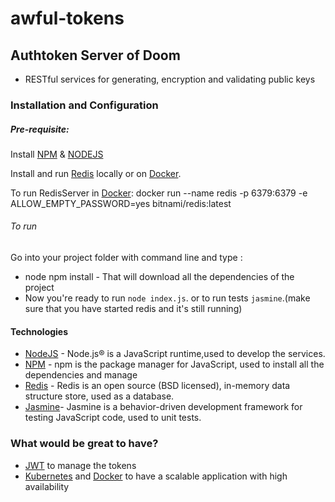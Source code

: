 # awful-tokens

## Authtoken Server of Doom

* RESTful services for generating, encryption and validating public keys

### Installation and Configuration

##### Pre-requisite:
Install [NPM] & [NODEJS]

Install and run [Redis] locally or on [Docker].

To run RedisServer in [Docker]:
docker run --name redis -p 6379:6379 -e ALLOW_EMPTY_PASSWORD=yes bitnami/redis:latest

###### To run
Go into your project folder with command line and type :
* node npm install - That will download all the dependencies of the project
* Now you're ready to run `node index.js`. or to run tests `jasmine`.(make sure that you have started redis and it's still running)

#### Technologies

* [NodeJS] - Node.js® is a JavaScript runtime,used to develop the services.
* [NPM]    - npm is the package manager for JavaScript, used to install all the dependencies and manage
* [Redis]  - Redis is an open source (BSD licensed), in-memory data structure store, used as a database.
* [Jasmine]- Jasmine is a behavior-driven development framework for testing JavaScript code, used to unit tests.

### What would be great to have?
* [JWT] to manage the tokens
* [Kubernetes] and [Docker] to have a scalable application with high availability

[//]: #

   [NodeJS]:<https://nodejs.org/en/>
   [NPM]: <https://www.npmjs.com>
   [Redis]: <https://redis.io>
   [Jasmine]: <https://jasmine.github.io>
   [JWT]: <https://jwt.io>
   [kubernetes]:<https://kubernetes.io>
   [Docker]: <https://www.docker.com/>